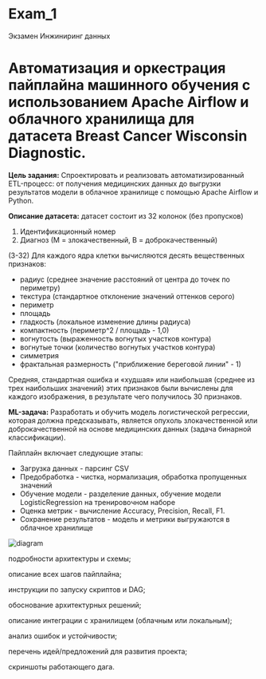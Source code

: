 # Exam_1
Экзамен Инжиниринг данных

# Автоматизация и оркестрация пайплайна машинного обучения с использованием Apache Airflow и облачного хранилища для датасета Breast Cancer Wisconsin Diagnostic.
**Цель задания:** Спроектировать и реализовать автоматизированный ETL-процесс: от получения медицинских данных до выгрузки результатов модели в облачное хранилище с помощью Apache Airflow и Python. 

**Описание датасета:** датасет состоит из 32 колонок (без пропусков)
  1) Идентификационный номер
  2) Диагноз (М = злокачественный, В = доброкачественный)

(3-32) Для каждого ядра клетки вычисляются десять вещественных признаков:
  - радиус (среднее значение расстояний от центра до точек по периметру)
  - текстура (стандартное отклонение значений оттенков серого)
  - периметр
  - площадь
  - гладкость (локальное изменение длины радиуса)
  - компактность (периметр^2 / площадь - 1,0)
  - вогнутость (выраженность вогнутых участков контура)
  - вогнутые точки (количество вогнутых участков контура)
  - симметрия
  - фрактальная размерность ("приближение береговой линии" - 1)

Средняя, стандартная ошибка и «худшая» или наибольшая (среднее из трех наибольших значений) этих признаков были вычислены для каждого изображения, в результате чего получилось 30 признаков.

**ML-задача:** Разработать и обучить модель логистической регрессии, которая должна предсказывать, является опухоль злокачественной или доброкачественной на основе медицинских данных (задача бинарной классификации).

Пайплайн включает следующие этапы:
  - Загрузка данных - парсинг CSV
  - Предобработка - чистка, нормализация, обработка пропущенных значений
  - Обучение модели - разделение данных, обучение модели LogisticRegression на тренировочном наборе 
  - Оценка метрик - вычисление Accuracy, Precision, Recall, F1.
  - Сохранение результатов - модель и метрики выгружаются в облачное хранилище

![diagram](https://github.com/user-attachments/assets/74914ceb-d12f-4c7f-a77f-d44c07e9b9ae)

 
подробности архитектуры и схемы;

описание всех шагов пайплайна;

инструкции по запуску скриптов и DAG;

обоснование архитектурных решений;

описание интеграции с хранилищем (облачным или локальным);

анализ ошибок и устойчивости;

перечень идей/предложений для развития проекта;

скриншоты работающего дага.
